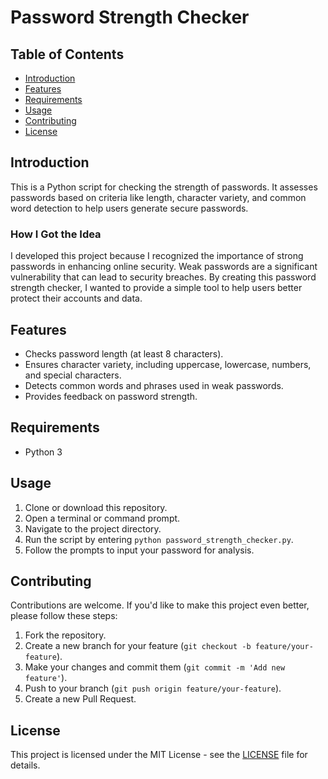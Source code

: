 # Password Strength Checker

## Table of Contents
- [Introduction](#introduction)
- [Features](#features)
- [Requirements](#requirements)
- [Usage](#usage)
- [Contributing](#contributing)
- [License](#license)

## Introduction

This is a Python script for checking the strength of passwords. It assesses passwords based on criteria like length, character variety, and common word detection to help users generate secure passwords.

### How I Got the Idea

I developed this project because I recognized the importance of strong passwords in enhancing online security. Weak passwords are a significant vulnerability that can lead to security breaches. By creating this password strength checker, I wanted to provide a simple tool to help users better protect their accounts and data.

## Features

- Checks password length (at least 8 characters).
- Ensures character variety, including uppercase, lowercase, numbers, and special characters.
- Detects common words and phrases used in weak passwords.
- Provides feedback on password strength.

## Requirements

- Python 3

## Usage

1. Clone or download this repository.
2. Open a terminal or command prompt.
3. Navigate to the project directory.
4. Run the script by entering `python password_strength_checker.py`.
5. Follow the prompts to input your password for analysis.

## Contributing

Contributions are welcome. If you'd like to make this project even better, please follow these steps:

1. Fork the repository.
2. Create a new branch for your feature (`git checkout -b feature/your-feature`).
3. Make your changes and commit them (`git commit -m 'Add new feature'`).
4. Push to your branch (`git push origin feature/your-feature`).
5. Create a new Pull Request.

## License

This project is licensed under the MIT License - see the [LICENSE](LICENSE) file for details.
